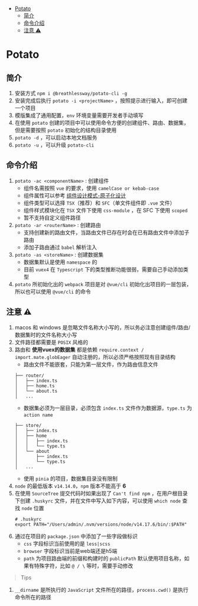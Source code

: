 <!-- START doctoc generated TOC please keep comment here to allow auto update -->
<!-- DON'T EDIT THIS SECTION, INSTEAD RE-RUN doctoc TO UPDATE -->

- [Potato](#potato)
  - [简介](#%E7%AE%80%E4%BB%8B)
  - [命令介绍](#%E5%91%BD%E4%BB%A4%E4%BB%8B%E7%BB%8D)
  - [注意 ⚠️](#%E6%B3%A8%E6%84%8F-)

<!-- END doctoc generated TOC please keep comment here to allow auto update -->

# Potato

## 简介

1. 安装方式 `npm i @breathlessway/potato-cli -g`
2. 安装完成后执行 `potato -i <projectName>`  ，按照提示进行输入，即可创建一个项目
3. 模版集成了通用配置，`env` 环境变量需要开发者手动填写
4. 在使用 `potato` 创建的项目中可以使用命令方便的创建组件、路由、数据集，但是需要按照 `potato` 初始化的结构目录使用
5. `potato -d` ，可以启动本地文档服务
6. `potato -u` ，可以升级 `potato-cli`

## 命令介绍

1. `potato -ac <componentName>` : 创建组件
   - 组件名需按照 `vue` 的要求，使用 `camelCase or kebab-case`
   - 组件属性可以参考 [组件设计模式-原子化设计](https://atomicdesign.bradfrost.com/table-of-contents/)
   - 组件类型可以选择 `TSX`（推荐）和 `SFC`（单文件组件即 `.vue` 文件）
   - 组件样式模块化在 `TSX` 文件下使用 `css-module` ，在 SFC 下使用 `scoped`
   - 暂不支持自定义组件路径
2. `potato -ar <routerName>` : 创建路由
   - 支持创建新的路由文件，当路由文件已存在时会在已有路由文件中添加子路由
   - 添加子路由通过 `babel` 解析注入
3. `potato -as <storeName>` : 创建数据集
   - 数据集默认是使用 `namespace` 的
   - 目前 `vuex4` 在 `Typescript` 下的类型推断功能很弱，需要自己手动添加类型
4. `potato` 所初始化出的 `webpack` 项目是对 `@vue/cli` 初始化出项目的一层包装，所以也可以使用 `@vue/cli` 的命令

## 注意 ⚠️

1. macos 和 windows 是忽略文件名称大小写的，所以务必注意创建组件/路由/数据集时的文件名称大小写
2. 文件路径都需要是 `POSIX` 风格的
3. 路由和 **使用vuex的数据集** 都是依赖 `require.context / import.mate.globEager` 自动注册的，所以必须严格按照现有目录结构
   - 路由文件不能嵌套，只能为第一层文件，作为路由信息文件
   ```
   ├── router/
   │   ├── index.ts
   │   ├── home.ts
   │   └── about.ts
   │   ...
   ```
   - 数据集必须为一层目录，必须包含 `index.ts` 文件作为数据源，`type.ts` 为 `action name`
   ```
   ├── store/
   │   ├── index.ts
   │   ├── home
   │   │   ├── index.ts
   │   │   └── type.ts
   │   └── about
   │       ├── index.ts
   │       └── type.ts
   │   ...
   ```
   - 使用 `pinia` 的项目，数据集目录没有限制
4. `node` 的最低版本 `v14.14.0`，`npm` 版本不能高于 **6**
5. 在使用 `SourceTree` 提交代码时如果出现了 `Can't find npm` ，在用户根目录下创建 `.huskyrc` 文件，并在文件中写入如下内容，可以使用 `which node` 查找 `node` 位置
   ```
   # .huskyrc
   export PATH="/Users/admin/.nvm/versions/node/v14.17.6/bin/:$PATH"
   ```
6. 通过在项目的 `package.json` 中添加了一些字段做标识
   - `css` 字段标识当前使用的是 `less|scss`
   - `browser` 字段标识当前是web端还是h5端
   - `path` 为项目路由端的前缀和构建时的 `publicPath` 默认使用项目名称，如果有特殊字符，比如 `@ / \` 等时，需要手动修改

> Tips

1. `__dirname` 是所执行的 `JavaScript` 文件所在的路径，`process.cwd()` 是执行命令所在的路径
